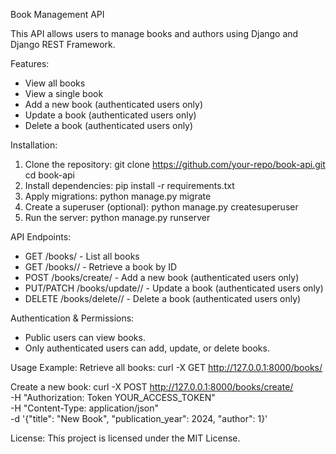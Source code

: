 Book Management API

This API allows users to manage books and authors using Django and Django REST Framework.

Features:
- View all books
- View a single book
- Add a new book (authenticated users only)
- Update a book (authenticated users only)
- Delete a book (authenticated users only)

Installation:
1. Clone the repository:
   git clone https://github.com/your-repo/book-api.git
   cd book-api
2. Install dependencies:
   pip install -r requirements.txt
3. Apply migrations:
   python manage.py migrate
4. Create a superuser (optional):
   python manage.py createsuperuser
5. Run the server:
   python manage.py runserver

API Endpoints:
- GET /books/ - List all books
- GET /books/<id>/ - Retrieve a book by ID
- POST /books/create/ - Add a new book (authenticated users only)
- PUT/PATCH /books/update/<id>/ - Update a book (authenticated users only)
- DELETE /books/delete/<id>/ - Delete a book (authenticated users only)

Authentication & Permissions:
- Public users can view books.
- Only authenticated users can add, update, or delete books.

Usage Example:
Retrieve all books:
curl -X GET http://127.0.0.1:8000/books/

Create a new book:
curl -X POST http://127.0.0.1:8000/books/create/ \
     -H "Authorization: Token YOUR_ACCESS_TOKEN" \
     -H "Content-Type: application/json" \
     -d '{"title": "New Book", "publication_year": 2024, "author": 1}'

License:
This project is licensed under the MIT License.

